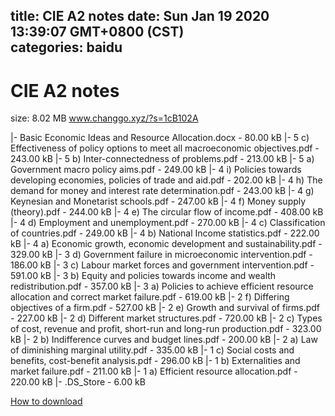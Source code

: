 
title: CIE A2 notes
date: Sun Jan 19 2020 13:39:07 GMT+0800 (CST)    
categories: baidu
---

# CIE A2 notes
size: 8.02 MB
 www.changgo.xyz/?s=1cB102A
 
|- Basic Economic Ideas and Resource Allocation.docx - 80.00 kB
|- 5 c) Effectiveness of policy options to meet all macroeconomic objectives.pdf - 243.00 kB
|- 5 b) Inter-connectedness of problems.pdf - 213.00 kB
|- 5 a) Government macro policy aims.pdf - 249.00 kB
|- 4 i) Policies towards developing economies, policies of trade and aid.pdf - 202.00 kB
|- 4 h) The demand for money and interest rate determination.pdf - 243.00 kB
|- 4 g) Keynesian and Monetarist schools.pdf - 247.00 kB
|- 4 f) Money supply (theory).pdf - 244.00 kB
|- 4 e) The circular flow of income.pdf - 408.00 kB
|- 4 d) Employment and unemployment.pdf - 270.00 kB
|- 4 c) Classification of countries.pdf - 249.00 kB
|- 4 b) National Income statistics.pdf - 222.00 kB
|- 4 a) Economic growth, economic development and sustainability.pdf - 329.00 kB
|- 3 d) Government failure in microeconomic intervention.pdf - 186.00 kB
|- 3 c) Labour market forces and government intervention.pdf - 591.00 kB
|- 3 b) Equity and policies towards income and wealth redistribution.pdf - 357.00 kB
|- 3 a) Policies to achieve efficient resource allocation and correct market failure.pdf - 619.00 kB
|- 2 f) Differing objectives of a firm.pdf - 527.00 kB
|- 2 e) Growth and survival of firms.pdf - 227.00 kB
|- 2 d) Different market structures.pdf - 720.00 kB
|- 2 c) Types of cost, revenue and profit, short-run and long-run production.pdf - 323.00 kB
|- 2 b) Indifference curves and budget lines.pdf - 200.00 kB
|- 2 a) Law of diminishing marginal utility.pdf - 335.00 kB
|- 1 c) Social costs and benefits, cost-benefit analysis.pdf - 296.00 kB
|- 1 b) Externalities and market failure.pdf - 211.00 kB
|- 1 a) Efficient resource allocation.pdf - 220.00 kB
|- .DS_Store - 6.00 kB

[How to download](https://bpcam.bemobtrk.com/go/2ceec3aa-1ca2-46d6-b9ff-aaa5c184517c?jno=1058)